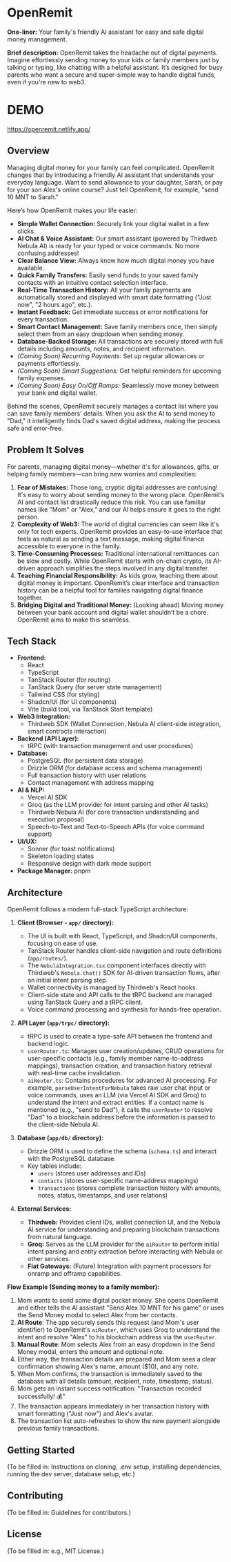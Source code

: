 # OpenRemit

**One-liner:** Your family's friendly AI assistant for easy and safe digital money management.

**Brief description:** OpenRemit takes the headache out of digital payments. Imagine effortlessly sending money to your kids or family members just by talking or typing, like chatting with a helpful assistant. It’s designed for busy parents who want a secure and super-simple way to handle digital funds, even if you're new to web3.

# DEMO

https://openremit.netlify.app/

## Overview

Managing digital money for your family can feel complicated. OpenRemit changes that by introducing a friendly AI assistant that understands your everyday language. Want to send allowance to your daughter, Sarah, or pay for your son Alex's online course? Just tell OpenRemit, for example, "send 10 MNT to Sarah."

Here’s how OpenRemit makes your life easier:

*   **Simple Wallet Connection:** Securely link your digital wallet in a few clicks.
*   **AI Chat & Voice Assistant:** Our smart assistant (powered by Thirdweb Nebula AI) is ready for your typed or voice commands. No more confusing addresses!
*   **Clear Balance View:** Always know how much digital money you have available.
*   **Quick Family Transfers:** Easily send funds to your saved family contacts with an intuitive contact selection interface.
*   **Real-Time Transaction History:** All your family payments are automatically stored and displayed with smart date formatting ("Just now", "2 hours ago", etc.).
*   **Instant Feedback:** Get immediate success or error notifications for every transaction.
*   **Smart Contact Management:** Save family members once, then simply select them from an easy dropdown when sending money.
*   **Database-Backed Storage:** All transactions are securely stored with full details including amounts, notes, and recipient information.
*   *(Coming Soon) Recurring Payments:* Set up regular allowances or payments effortlessly.
*   *(Coming Soon) Smart Suggestions:* Get helpful reminders for upcoming family expenses.
*   *(Coming Soon) Easy On/Off Ramps:* Seamlessly move money between your bank and digital wallet.

Behind the scenes, OpenRemit securely manages a contact list where you can save family members' details. When you ask the AI to send money to "Dad," it intelligently finds Dad's saved digital address, making the process safe and error-free.

## Problem It Solves

For parents, managing digital money—whether it's for allowances, gifts, or helping family members—can bring new worries and complexities:

1.  **Fear of Mistakes:** Those long, cryptic digital addresses are confusing! It's easy to worry about sending money to the wrong place. OpenRemit’s AI and contact list drastically reduce this risk. You can use familiar names like "Mom" or "Alex," and our AI helps ensure it goes to the right person.
2.  **Complexity of Web3:** The world of digital currencies can seem like it's only for tech experts. OpenRemit provides an easy-to-use interface that feels as natural as sending a text message, making digital finance accessible to everyone in the family.
3.  **Time-Consuming Processes:** Traditional international remittances can be slow and costly. While OpenRemit starts with on-chain crypto, its AI-driven approach simplifies the steps involved in any digital transfer.
4.  **Teaching Financial Responsibility:** As kids grow, teaching them about digital money is important. OpenRemit’s clear interface and transaction history can be a helpful tool for families navigating digital finance together.
5.  **Bridging Digital and Traditional Money:** (Looking ahead) Moving money between your bank account and digital wallet shouldn’t be a chore. OpenRemit aims to make this seamless.

## Tech Stack

*   **Frontend:**
    *   React
    *   TypeScript
    *   TanStack Router (for routing)
    *   TanStack Query (for server state management)
    *   Tailwind CSS (for styling)
    *   Shadcn/UI (for UI components)
    *   Vite (build tool, via TanStack Start template)
*   **Web3 Integration:**
    *   Thirdweb SDK (Wallet Connection, Nebula AI client-side integration, smart contracts interaction)
*   **Backend (API Layer):**
    *   tRPC (with transaction management and user procedures)
*   **Database:**
    *   PostgreSQL (for persistent data storage)
    *   Drizzle ORM (for database access and schema management)
    *   Full transaction history with user relations
    *   Contact management with address mapping
*   **AI & NLP:**
    *   Vercel AI SDK
    *   Groq (as the LLM provider for intent parsing and other AI tasks)
    *   Thirdweb Nebula AI (for core transaction understanding and execution proposal)
    *   Speech-to-Text and Text-to-Speech APIs (for voice command support)
*   **UI/UX:**
    *   Sonner (for toast notifications)
    *   Skeleton loading states
    *   Responsive design with dark mode support
*   **Package Manager:** pnpm

## Architecture

OpenRemit follows a modern full-stack TypeScript architecture:

1.  **Client (Browser - `app/` directory):**
    *   The UI is built with React, TypeScript, and Shadcn/UI components, focusing on ease of use.
    *   TanStack Router handles client-side navigation and route definitions (`app/routes/`).
    *   The `NebulaIntegration.tsx` component interfaces directly with Thirdweb's `Nebula.chat()` SDK for AI-driven transaction flows, after an initial intent parsing step.
    *   Wallet connectivity is managed by Thirdweb's React hooks.
    *   Client-side state and API calls to the tRPC backend are managed using TanStack Query and a tRPC client.
    *   Voice command processing and synthesis for hands-free operation.

2.  **API Layer (`app/trpc/` directory):**
    *   tRPC is used to create a type-safe API between the frontend and backend logic.
    *   `userRouter.ts`: Manages user creation/updates, CRUD operations for user-specific contacts (e.g., family member name-to-address mappings), transaction creation, and transaction history retrieval with real-time cache invalidation.
    *   `aiRouter.ts`: Contains procedures for advanced AI processing. For example, `parseUserIntentForNebula` takes raw user chat input or voice commands, uses an LLM (via Vercel AI SDK and Groq) to understand the intent and extract entities. If a contact name is mentioned (e.g., "send to Dad"), it calls the `userRouter` to resolve "Dad" to a blockchain address before the information is passed to the client-side Nebula AI.

3.  **Database (`app/db/` directory):**
    *   Drizzle ORM is used to define the schema (`schema.ts`) and interact with the PostgreSQL database.
    *   Key tables include:
        *   `users` (stores user addresses and IDs)
        *   `contacts` (stores user-specific name-address mappings)
        *   `transactions` (stores complete transaction history with amounts, notes, status, timestamps, and user relations)

4.  **External Services:**
    *   **Thirdweb:** Provides client IDs, wallet connection UI, and the Nebula AI service for understanding and preparing blockchain transactions from natural language.
    *   **Groq:** Serves as the LLM provider for the `aiRouter` to perform initial intent parsing and entity extraction before interacting with Nebula or other services.
    *   **Fiat Gateways:** (Future) Integration with payment processors for onramp and offramp capabilities.

**Flow Example (Sending money to a family member):**

1.  Mom wants to send some digital pocket money. She opens OpenRemit and either tells the AI assistant "Send Alex 10 MNT for his game" or uses the Send Money modal to select Alex from her contacts.
2.  **AI Route**: The app securely sends this request (and Mom's user identifier) to OpenRemit's `aiRouter`, which uses Groq to understand the intent and resolve "Alex" to his blockchain address via the `userRouter`.
3.  **Manual Route**: Mom selects Alex from an easy dropdown in the Send Money modal, enters the amount and optional note.
4.  Either way, the transaction details are prepared and Mom sees a clear confirmation showing Alex's name, amount ($10), and any note.
5.  When Mom confirms, the transaction is immediately saved to the database with all details (amount, recipient, note, timestamp, status).
6.  Mom gets an instant success notification: "Transaction recorded successfully! 💰"
7.  The transaction appears immediately in her transaction history with smart formatting ("Just now") and Alex's avatar.
8.  The transaction list auto-refreshes to show the new payment alongside previous family transactions.

## Getting Started

(To be filled in: Instructions on cloning, .env setup, installing dependencies, running the dev server, database setup, etc.)

## Contributing

(To be filled in: Guidelines for contributors.)

## License

(To be filled in: e.g., MIT License.)

